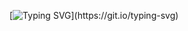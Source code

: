 [![Typing SVG](https://readme-typing-svg.herokuapp.com?font=Fira+Code&pause=1000&color=00F706&background=F4FF3600&random=false&width=435&lines=%D0%98%D0%B3%D1%80%D0%B0+%C2%AB%D0%97%D0%BC%D0%B5%D0%B9%D0%BA%D0%B0%C2%BB.)](https://git.io/typing-svg)
